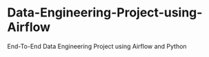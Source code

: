 # Data-Engineering-Project-using-Airflow
End-To-End Data Engineering Project using Airflow and Python
